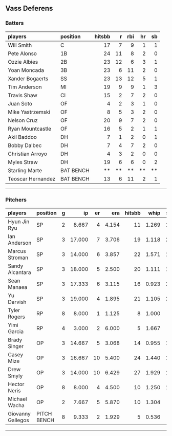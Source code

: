 ## Vass Deferens

### Batters

 
|players           |position  | hitsbb|  r| rbi| hr| sb| 
|:-----------------|:---------|------:|--:|---:|--:|--:| 
|Will Smith        |C         |     17|  7|   9|  1|  1| 
|Pete Alonso       |1B        |     24| 11|   8|  2|  0| 
|Ozzie Albies      |2B        |     23| 12|   6|  3|  1| 
|Yoan Moncada      |3B        |     23|  6|  11|  2|  0| 
|Xander Bogaerts   |SS        |     23| 13|  12|  5|  1| 
|Tim Anderson      |MI        |     19|  9|   9|  1|  3| 
|Travis Shaw       |CI        |     15|  2|   7|  2|  0| 
|Juan Soto         |OF        |      4|  2|   3|  1|  0| 
|Mike Yastrzemski  |OF        |      8|  5|   3|  2|  0| 
|Nelson Cruz       |OF        |     20|  9|   7|  2|  0| 
|Ryan Mountcastle  |OF        |     16|  5|   2|  1|  1| 
|Akil Baddoo       |DH        |      7|  1|   2|  0|  1| 
|Bobby Dalbec      |DH        |      7|  4|   7|  2|  0| 
|Christian Arroyo  |DH        |      4|  3|   2|  0|  0| 
|Myles Straw       |DH        |     19|  6|   6|  0|  2| 
|Starling Marte    |BAT BENCH |     **| **|  **| **| **| 
|Teoscar Hernandez |BAT BENCH |     13|  6|  11|  2|  1| 


* * *

### Pitchers

 
|players           |position    |  g|     ip| er|   era| hitsbb|  whip| so|  w| sv| 
|:-----------------|:-----------|--:|------:|--:|-----:|------:|-----:|--:|--:|--:| 
|Hyun Jin Ryu      |SP          |  2|  8.667|  4| 4.154|     11| 1.269| 11|  1|  0| 
|Ian Anderson      |SP          |  3| 17.000|  7| 3.706|     19| 1.118| 20|  1|  0| 
|Marcus Stroman    |SP          |  3| 14.000|  6| 3.857|     22| 1.571| 18|  0|  0| 
|Sandy Alcantara   |SP          |  3| 18.000|  5| 2.500|     20| 1.111| 14|  1|  0| 
|Sean Manaea       |SP          |  3| 17.333|  6| 3.115|     16| 0.923| 21|  1|  0| 
|Yu Darvish        |SP          |  3| 19.000|  4| 1.895|     21| 1.105| 29|  2|  0| 
|Tyler Rogers      |RP          |  8|  8.000|  1| 1.125|      8| 1.000|  2|  0|  1| 
|Yimi Garcia       |RP          |  4|  3.000|  2| 6.000|      5| 1.667|  1|  0|  1| 
|Brady Singer      |OP          |  3| 14.667|  5| 3.068|     14| 0.955| 12|  1|  0| 
|Casey Mize        |OP          |  3| 16.667| 10| 5.400|     24| 1.440| 10|  0|  0| 
|Drew Smyly        |OP          |  3| 14.000| 10| 6.429|     27| 1.929| 11|  1|  0| 
|Hector Neris      |OP          |  8|  8.000|  4| 4.500|     10| 1.250| 10|  0|  4| 
|Michael Wacha     |OP          |  2|  7.667|  5| 5.870|     10| 1.304|  5|  0|  0| 
|Giovanny Gallegos |PITCH BENCH |  8|  9.333|  2| 1.929|      5| 0.536|  9|  0|  1| 


* * *


